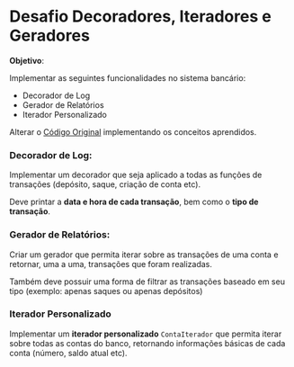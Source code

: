 
# Desafio Decoradores, Iteradores e Geradores

**Objetivo**:

Implementar as seguintes funcionalidades no sistema bancário:

* Decorador de Log
* Gerador de Relatórios
* Iterador Personalizado

Alterar o [Código Original](https://github.com/digitalinnovationone/trilha-python-dio/blob/main/03%20-%20Decoradores%2C%20Iteradores%20e%20Geradores/desafio/desafio_v1.py) implementando os conceitos aprendidos.


### Decorador de Log:
Implementar um decorador que seja aplicado a todas as funções de transações (depósito, saque, criação de conta etc).

Deve printar a **data e hora de cada transação**, bem como o **tipo de transação**.

### Gerador de Relatórios:
Criar um gerador que permita iterar sobre as transações de uma conta e retornar, uma a uma, transações que foram realizadas.

Também deve possuir uma forma de filtrar as transações baseado em seu tipo (exemplo: apenas saques ou apenas depósitos)

### Iterador Personalizado
Implementar um **iterador personalizado** ```ContaIterador``` que permita iterar sobre todas as contas do banco, retornando informações básicas de cada conta (número, saldo atual etc).
